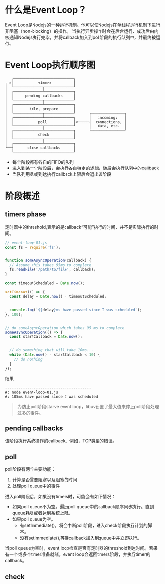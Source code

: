 # 什么是Event Loop？
Event Loop是Nodejs的一种运行机制。他可以使Nodejs在单线程运行机制下进行非阻塞（non-blocking）的操作。
当执行异步操作时会在后台运行，成功后由内核通知Nodejs执行完毕，并将callback加入到poll阶段的执行队列中，并最终被运行。

# Event Loop执行顺序图

```
   ┌───────────────────────────┐
┌─>│           timers          │
│  └─────────────┬─────────────┘
│  ┌─────────────┴─────────────┐
│  │     pending callbacks     │
│  └─────────────┬─────────────┘
│  ┌─────────────┴─────────────┐
│  │       idle, prepare       │
│  └─────────────┬─────────────┘      ┌───────────────┐
│  ┌─────────────┴─────────────┐      │   incoming:   │
│  │           poll            │<─────┤  connections, │
│  └─────────────┬─────────────┘      │   data, etc.  │
│  ┌─────────────┴─────────────┐      └───────────────┘
│  │           check           │
│  └─────────────┬─────────────┘
│  ┌─────────────┴─────────────┐
└──┤      close callbacks      │
   └───────────────────────────┘
```

* 每个阶段都有各自的FIFO的队列
* 进入到某一个阶段后，会执行各自特定的逻辑，随后会执行队列中的callback
* 当队列用尽或到达执行callback上限后会退出该阶段

# 阶段概述

## timers phase
定时器中的threshold,表示的是callback“可能”执行的时间，并不是实际执行的时间。

```javascript
// event-loop-01.js
const fs = require('fs');


function someAsyncOperation(callback) {
  // Assume this takes 95ms to complete
  fs.readFile('/path/to/file', callback);
}

const timeoutScheduled = Date.now();

setTimeout(() => {
  const delay = Date.now() - timeoutScheduled;


  console.log(`${delay}ms have passed since I was scheduled`);
}, 100);


// do someAsyncOperation which takes 95 ms to complete
someAsyncOperation(() => {
  const startCallback = Date.now();


  // do something that will take 10ms...
  while (Date.now() - startCallback < 10) {
    // do nothing
  }
});
```

结果
```
---------------------------------------
#: node event-loop-01.js
#: 105ms have passed since I was scheduled
```

> 为防止poll阶段starve event loop，libuv设置了最大值来停止poll阶段处理过多的事件。

## pending callbacks
该阶段执行系统操作的callback。例如，TCP类型的错误。

## poll
poll阶段有两个主要功能：
1. 计算是否需要阻塞以及阻塞的时间
2. 处理poll queue中的事件

进入poll阶段后，如果没有timers时，可能会有如下情况：
- 如果poll queue不为空。遍历poll queue中的callback顺序同步执行。直到queue耗尽或者达到系统上限。
- 如果poll queue为空。
    - 有setImmediate()，将会中断poll阶段，进入check阶段执行计划的脚本。
    - 没有setImmediate(),等待callback加入到queue中并立即执行。

当poll queue为空时，event loop检查是否有定时器的threshold到达时间。若果有一个或多个timer准备就绪，event loop会返回timers阶段，并执行timer的callback。

## check
